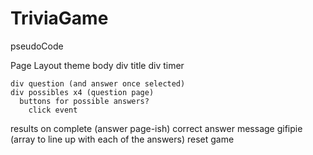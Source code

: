 # TriviaGame

pseudoCode

Page Layout
  theme
  body
    div title
    div timer
    
    div question (and answer once selected)
    div possibles x4 (question page)
      buttons for possible answers?
        click event 
  results on complete (answer page-ish)
    correct answer
    message
    gifipie (array to line up with each of the answers)
  reset game